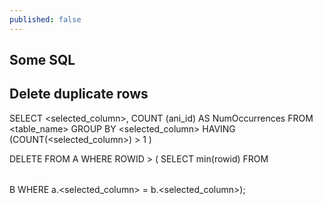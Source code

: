 ```yaml
---
published: false
---
```

## Some SQL 

## Delete duplicate rows

SELECT	<selected_column>,
COUNT	(ani_id) AS NumOccurrences
FROM	<table_name>
GROUP 	BY <selected_column>
HAVING 	(COUNT(<selected_column>) > 1 )


DELETE 
FROM	<table name> A
WHERE	ROWID > (	SELECT 	min(rowid)
FROM	<table name> B
WHERE 	a.<selected_column> = b.<selected_column>);



